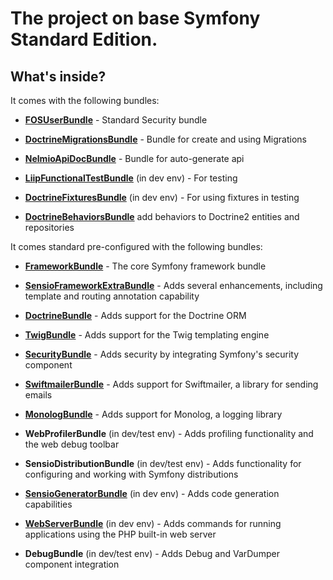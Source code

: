 The project on base Symfony Standard Edition. 
==============================================

What's inside?
--------------

It comes with the following bundles:

  * [**FOSUserBundle**][15] - Standard Security bundle
  
  * [**DoctrineMigrationsBundle**][16] - Bundle for create and using Migrations
  
  * [**NelmioApiDocBundle**][17] - Bundle for auto-generate api
    
  * [**LiipFunctionalTestBundle**][18] (in dev env) - For testing  
  
  * [**DoctrineFixturesBundle**][19] (in dev env) - For using fixtures in testing  
  
  * [**DoctrineBehaviorsBundle**][21] add behaviors to Doctrine2 entities and repositories
 
It comes standard pre-configured with the following bundles:
  
  * [**FrameworkBundle**][20] - The core Symfony framework bundle

  * [**SensioFrameworkExtraBundle**][6] - Adds several enhancements, including
    template and routing annotation capability

  * [**DoctrineBundle**][7] - Adds support for the Doctrine ORM

  * [**TwigBundle**][8] - Adds support for the Twig templating engine

  * [**SecurityBundle**][9] - Adds security by integrating Symfony's security
    component

  * [**SwiftmailerBundle**][10] - Adds support for Swiftmailer, a library for
    sending emails

  * [**MonologBundle**][11] - Adds support for Monolog, a logging library

  * **WebProfilerBundle** (in dev/test env) - Adds profiling functionality and
    the web debug toolbar

  * **SensioDistributionBundle** (in dev/test env) - Adds functionality for
    configuring and working with Symfony distributions

  * [**SensioGeneratorBundle**][13] (in dev env) - Adds code generation
    capabilities

  * [**WebServerBundle**][14] (in dev env) - Adds commands for running applications
    using the PHP built-in web server

  * **DebugBundle** (in dev/test env) - Adds Debug and VarDumper component
    integration


[1]:  https://symfony.com/doc/3.4/setup.html
[6]:  https://symfony.com/doc/current/bundles/SensioFrameworkExtraBundle/index.html
[7]:  https://symfony.com/doc/3.4/doctrine.html
[8]:  https://symfony.com/doc/3.4/templating.html
[9]:  https://symfony.com/doc/3.4/security.html
[10]: https://symfony.com/doc/3.4/email.html
[11]: https://symfony.com/doc/3.4/logging.html
[13]: https://symfony.com/doc/current/bundles/SensioGeneratorBundle/index.html
[14]: https://symfony.com/doc/current/setup/built_in_web_server.html

[15]: https://symfony.com/doc/master/bundles/FOSUserBundle/index.html
[16]: https://symfony.com/doc/master/bundles/DoctrineMigrationsBundle/index.html
[17]: https://symfony.com/doc/2.x/bundles/NelmioApiDocBundle/index.html
[18]: https://github.com/liip/LiipFunctionalTestBundle
[19]: https://symfony.com/doc/master/bundles/DoctrineFixturesBundle/index.html
[20]: https://symfony.com/doc/current/setup.html
[21]: https://github.com/KnpLabs/DoctrineBehaviors
